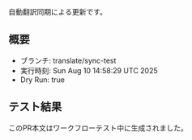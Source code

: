 自動翻訳同期による更新です。

## 概要
- ブランチ: translate/sync-test
- 実行時刻: Sun Aug 10 14:58:29 UTC 2025
- Dry Run: true

## テスト結果
このPR本文はワークフローテスト中に生成されました。
